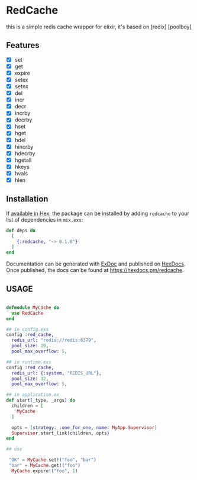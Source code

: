 # RedCache

this is a simple redis cache wrapper for elixir, it's based on [redix] [poolboy]

## Features
- [x] set
- [x] get
- [x] expire
- [x] setex
- [x] setnx
- [x] del
- [x] incr
- [x] decr
- [x] incrby
- [x] decrby
- [x] hset
- [x] hget
- [x] hdel
- [x] hincrby
- [x] hdecrby
- [x] hgetall
- [x] hkeys
- [x] hvals
- [x] hlen

## Installation

If [available in Hex](https://hex.pm/docs/publish), the package can be installed
by adding `redcache` to your list of dependencies in `mix.exs`:

```elixir
def deps do
  [
    {:redcache, "~> 0.1.0"}
  ]
end
```

Documentation can be generated with [ExDoc](https://github.com/elixir-lang/ex_doc)
and published on [HexDocs](https://hexdocs.pm). Once published, the docs can
be found at <https://hexdocs.pm/redcache>.


## USAGE

```elixir

defmodule MyCache do
  use RedCache
end

## in config.exs
config :red_cache, 
  redis_url: "redis://redis:6379",
  pool_size: 10,
  pool_max_overflow: 5,

## in runtime.exs
config :red_cache,
  redis_url: {:system, "REDIS_URL"},
  pool_size: 32,
  pool_max_overflow: 5,

## in application.ex
def start(_type, _args) do
  children = [
    MyCache
  ]

  opts = [strategy: :one_for_one, name: MyApp.Supervisor]
  Supervisor.start_link(children, opts)
end

## use

 "OK" = MyCache.set!("foo", "bar")
 "bar" = MyCache.get!("foo")
  MyCache.expire!("foo", 1)

```